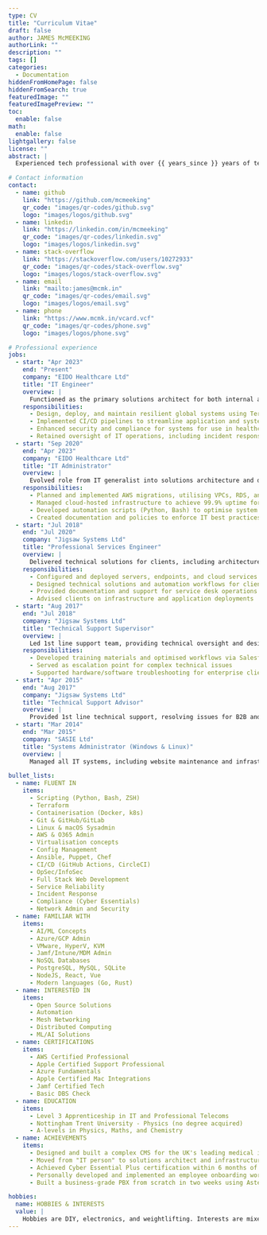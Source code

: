 ```yaml
---
type: CV
title: "Curriculum Vitae"
draft: false
author: JAMES McMEEKING
authorLink: ""
description: ""
tags: []
categories:
  - Documentation
hiddenFromHomePage: false
hiddenFromSearch: true
featuredImage: ""
featuredImagePreview: ""
toc:
  enable: false
math:
  enable: false
lightgallery: false
license: ""
abstract: |
  Experienced tech professional with over {{ years_since }} years of technical solutions expertise, designing and implementing complex multi-region cloud-based systems, primarily on AWS, for use in secure environments. Fluent in Infrastructure as Code, development pipelines, serverless and resilient architectures, and automation with experience delivering secure and compliant systems in regulated environments. Primarily enjoys the fast-pace and challenge that the tech industry brings, but is also driven by a desire to improve the world through technology and make a positive difference to peoples’ lives.

# Contact information
contact:
  - name: github
    link: "https://github.com/mcmeeking"
    qr_code: "images/qr-codes/github.svg"
    logo: "images/logos/github.svg"
  - name: linkedin
    link: "https://linkedin.com/in/mcmeeking"
    qr_code: "images/qr-codes/linkedin.svg"
    logo: "images/logos/linkedin.svg"
  - name: stack-overflow
    link: "https://stackoverflow.com/users/10272933"
    qr_code: "images/qr-codes/stack-overflow.svg"
    logo: "images/logos/stack-overflow.svg"
  - name: email
    link: "mailto:james@mcmk.in"
    qr_code: "images/qr-codes/email.svg"
    logo: "images/logos/email.svg"
  - name: phone
    link: "https://www.mcmk.in/vcard.vcf"
    qr_code: "images/qr-codes/phone.svg"
    logo: "images/logos/phone.svg"

# Professional experience
jobs:
  - start: "Apr 2023"
    end: "Present"
    company: "EIDO Healthcare Ltd"
    title: "IT Engineer"
    overview: |
      Functioned as the primary solutions architect for both internal and customer-facing systems, leading the system design, deployment, and maintenance of cloud-based systems on AWS. Spearheaded the development of automated workflows using Terraform, CircleCI/GitHub Actions, and AWS services, transitioning focus to DevOps and platform engineering while ensuring system reliability and compliance.
    responsibilities:
      - Design, deploy, and maintain resilient global systems using Terraform and AWS service including EC2, ECS, S3, RDS, Lambda, and others
      - Implemented CI/CD pipelines to streamline application and system development and deployment
      - Enhanced security and compliance for systems for use in healthcare institutions, adhering to Cyber Essentials Plus standards
      - Retained oversight of IT operations, including incident response and endpoint management
  - start: "Sep 2020"
    end: "Apr 2023"
    company: "EIDO Healthcare Ltd"
    title: "IT Administrator"
    overview: |
      Evolved role from IT generalist into solutions architecture and devops engineering, designing and executing cloud migration strategies to AWS for various internal systems. Managed daily IT operations, ensuring uptime, security, and compliance while supporting stakeholders with complex technical requirements.
    responsibilities:
      - Planned and implemented AWS migrations, utilising VPCs, RDS, and security best practices
      - Managed cloud-hosted infrastructure to achieve 99.9% uptime for critical services
      - Developed automation scripts (Python, Bash) to optimise system administration
      - Created documentation and policies to enforce IT best practices and compliance
  - start: "Jul 2018"
    end: "Jul 2020"
    company: "Jigsaw Systems Ltd"
    title: "Professional Services Engineer"
    overview: |
      Delivered technical solutions for clients, including architecture design, implementation, and support across an extremely diverse range of technologies. Handled project scoping, design, and delivery to ensure solutions met individual customer needs from SME to mid and large-scale environments.
    responsibilities:
      - Configured and deployed servers, endpoints, and cloud services
      - Designed technical solutions and automation workflows for client projects
      - Provided documentation and support for service desk operations
      - Advised clients on infrastructure and application deployments
  - start: "Aug 2017"
    end: "Jul 2018"
    company: "Jigsaw Systems Ltd"
    title: "Technical Support Supervisor"
    overview: |
      Led 1st line support team, providing technical oversight and designing workflows to enhance support efficiency across a broad product range, including networking and storage solutions.
    responsibilities:
      - Developed training materials and optimised workflows via Salesforce CRM
      - Served as escalation point for complex technical issues
      - Supported hardware/software troubleshooting for enterprise clients
  - start: "Apr 2015"
    end: "Aug 2017"
    company: "Jigsaw Systems Ltd"
    title: "Technical Support Advisor"
    overview: |
      Provided 1st line technical support, resolving issues for B2B and consumer clients across various technologies.
  - start: "Mar 2014"
    end: "Mar 2015"
    company: "SASIE Ltd"
    title: "Systems Administrator (Windows & Linux)"
    overview: |
      Managed all IT systems, including website maintenance and infrastructure administration, for Windows and Linux environments.

bullet_lists:
  - name: FLUENT IN
    items:
      - Scripting (Python, Bash, ZSH)
      - Terraform
      - Containerisation (Docker, k8s)
      - Git & GitHub/GitLab
      - Linux & macOS Sysadmin
      - AWS & O365 Admin
      - Virtualisation concepts
      - Config Management
      - Ansible, Puppet, Chef
      - CI/CD (GitHub Actions, CircleCI)
      - OpSec/InfoSec
      - Full Stack Web Development
      - Service Reliability
      - Incident Response
      - Compliance (Cyber Essentials)
      - Network Admin and Security
  - name: FAMILIAR WITH
    items:
      - AI/ML Concepts
      - Azure/GCP Admin
      - VMware, HyperV, KVM
      - Jamf/Intune/MDM Admin
      - NoSQL Databases
      - PostgreSQL, MySQL, SQLite
      - NodeJS, React, Vue
      - Modern languages (Go, Rust)
  - name: INTERESTED IN
    items:
      - Open Source Solutions
      - Automation
      - Mesh Networking
      - Distributed Computing
      - ML/AI Solutions
  - name: CERTIFICATIONS
    items:
      - AWS Certified Professional
      - Apple Certified Support Professional
      - Azure Fundamentals
      - Apple Certified Mac Integrations
      - Jamf Certified Tech
      - Basic DBS Check
  - name: EDUCATION
    items:
      - Level 3 Apprenticeship in IT and Professional Telecoms
      - Nottingham Trent University - Physics (no degree acquired)
      - A-levels in Physics, Maths, and Chemistry
  - name: ACHIEVEMENTS
    items:
      - Designed and built a complex CMS for the UK's leading medical information provider
      - Moved from "IT person" to solutions architect and infrastructure architect in 2 years
      - Achieved Cyber Essential Plus certification within 6 months of starting a new role
      - Personally developed and implemented an employee onboarding workflow for a FTSE 250 company
      - Built a business-grade PBX from scratch in two weeks using Asterisk

hobbies:
  name: HOBBIES & INTERESTS
  value: |
    Hobbies are DIY, electronics, and weightlifting. Interests are mixed-martial arts, technology, science, philosophy, history, and learning
---
```

